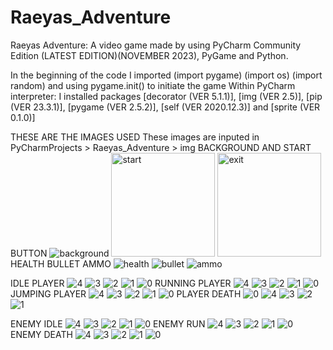 # Raeyas_Adventure
Raeyas Adventure:
A video game made by using PyCharm Community Edition (LATEST EDITION)(NOVEMBER 2023), PyGame and Python.

In the beginning of the code I imported (import pygame) (import os) (import random) and using pygame.init() to initiate the game
Within PyCharm interpreter: I installed packages [decorator (VER 5.1.1)], [img (VER 2.5)], [pip (VER 23.3.1)], [pygame (VER 2.5.2)], [self (VER 2020.12.3)] and [sprite (VER 0.1.0)]

THESE ARE THE IMAGES USED
These images are inputed in PyCharmProjects > Raeyas_Adventure > img
BACKGROUND AND START BUTTON
![background](https://github.com/megantrinity/Raeyas_Adventure/assets/151354722/fbd885ec-1805-4e71-9fe8-e0631ccb547c)
<img width="166" alt="start" src="https://github.com/megantrinity/Raeyas_Adventure/assets/151354722/bb901b2a-17cd-473d-b999-d29c123db3be">
<img width="166" alt="exit" src="https://github.com/megantrinity/Raeyas_Adventure/assets/151354722/6c160468-d07e-4343-ad1c-6eb605413199">
HEALTH BULLET AMMO
![health](https://github.com/megantrinity/Raeyas_Adventure/assets/151354722/2e6dc8d5-3f1c-439f-a275-b6a87aa11a83)
![bullet](https://github.com/megantrinity/Raeyas_Adventure/assets/151354722/dc7ec79a-5128-4d5f-9508-d1157755dd3f)
![ammo](https://github.com/megantrinity/Raeyas_Adventure/assets/151354722/44d8d637-15b5-4a2b-bbf9-f43a69bc4b88)

IDLE PLAYER
![4](https://github.com/megantrinity/Raeyas_Adventure/assets/151354722/bb8d2e13-9787-4dfa-8836-880f9e37639c)
![3](https://github.com/megantrinity/Raeyas_Adventure/assets/151354722/a0ddc04d-c0e7-49e7-859a-8b1ebcacb0c1)
![2](https://github.com/megantrinity/Raeyas_Adventure/assets/151354722/f2a756fd-95e9-4345-b5a2-8f69d43daad8)
![1](https://github.com/megantrinity/Raeyas_Adventure/assets/151354722/fda96cc0-4082-4401-94d0-dc0451271048)
![0](https://github.com/megantrinity/Raeyas_Adventure/assets/151354722/4c7ef5a5-40c8-40de-876a-959dc8291118)
RUNNING PLAYER
![4](https://github.com/megantrinity/Raeyas_Adventure/assets/151354722/52bf1ea0-6597-4486-b451-f281285b5546)
![3](https://github.com/megantrinity/Raeyas_Adventure/assets/151354722/d39da8ff-1e61-4649-ae0f-1ef5fb55e4ab)
![2](https://github.com/megantrinity/Raeyas_Adventure/assets/151354722/da984a24-527e-4e74-8381-61b72932395c)
![1](https://github.com/megantrinity/Raeyas_Adventure/assets/151354722/514e1317-7043-4c30-a448-dd512b2f0326)
![0](https://github.com/megantrinity/Raeyas_Adventure/assets/151354722/39c747c6-1150-4592-944c-23b4eb5b884d)
JUMPING PLAYER
![4](https://github.com/megantrinity/Raeyas_Adventure/assets/151354722/5dde4289-5746-4b81-b953-b1b36364f02e)
![3](https://github.com/megantrinity/Raeyas_Adventure/assets/151354722/8f28a5a2-247c-42a5-a7b1-2617d9b25be0)
![2](https://github.com/megantrinity/Raeyas_Adventure/assets/151354722/41910fed-b2dc-4017-bee9-3596c5ef80c3)
![1](https://github.com/megantrinity/Raeyas_Adventure/assets/151354722/75d30f25-7ddd-4762-bc10-313a11bc1fe3)
![0](https://github.com/megantrinity/Raeyas_Adventure/assets/151354722/0200874f-c2cc-4e54-9c10-4a14c8dfa670)
PLAYER DEATH
![0](https://github.com/megantrinity/Raeyas_Adventure/assets/151354722/4189ab91-d903-4728-b536-3c9da6e422ea)
![4](https://github.com/megantrinity/Raeyas_Adventure/assets/151354722/221068ae-9627-44ed-a816-2ca59e9815c1)
![3](https://github.com/megantrinity/Raeyas_Adventure/assets/151354722/186b6adc-9548-4b1b-afbe-b3a82f430bb5)
![2](https://github.com/megantrinity/Raeyas_Adventure/assets/151354722/7da6caf1-8ea2-4ebd-a6c1-ffd8a845b0f7)
![1](https://github.com/megantrinity/Raeyas_Adventure/assets/151354722/bdcb8a3f-5cf7-4c03-9471-0864eb544e36)

ENEMY IDLE
![4](https://github.com/megantrinity/Raeyas_Adventure/assets/151354722/65540721-3547-4e96-bd6e-dd926f491be5)
![3](https://github.com/megantrinity/Raeyas_Adventure/assets/151354722/0e2b1b20-fab1-488a-b3d1-8d07f844cb7f)
![2](https://github.com/megantrinity/Raeyas_Adventure/assets/151354722/de935eda-7266-49ee-bbe0-81c06cd3b3ee)
![1](https://github.com/megantrinity/Raeyas_Adventure/assets/151354722/36fdb7c7-78b4-473a-a2eb-1853f0616a7c)
![0](https://github.com/megantrinity/Raeyas_Adventure/assets/151354722/d92a7b35-3c7a-455f-bb0f-60cf3eb57ecc)
ENEMY RUN
![4](https://github.com/megantrinity/Raeyas_Adventure/assets/151354722/2963102a-3676-4f18-8469-50208c009161)
![3](https://github.com/megantrinity/Raeyas_Adventure/assets/151354722/53fbbeac-2791-4bb8-9c2a-86fc170febe4)
![2](https://github.com/megantrinity/Raeyas_Adventure/assets/151354722/56859143-a550-4b07-8d2c-8ddf7a371c14)
![1](https://github.com/megantrinity/Raeyas_Adventure/assets/151354722/b368d843-6eda-47dd-97fb-28e89f1dc75a)
![0](https://github.com/megantrinity/Raeyas_Adventure/assets/151354722/4943e80f-018b-4e83-92d4-82108f65839f)
ENEMY DEATH
![4](https://github.com/megantrinity/Raeyas_Adventure/assets/151354722/8494540b-c224-4c21-9495-02b7fa41d047)
![3](https://github.com/megantrinity/Raeyas_Adventure/assets/151354722/bd18d398-de60-4e5a-88b7-bcb663f9d7f9)
![2](https://github.com/megantrinity/Raeyas_Adventure/assets/151354722/8098fb70-b145-432e-a3a0-6de35a220c0f)
![1](https://github.com/megantrinity/Raeyas_Adventure/assets/151354722/c2aa5c52-3b31-40b5-a312-253db78b3b3b)
![0](https://github.com/megantrinity/Raeyas_Adventure/assets/151354722/b43ce5ed-7c88-4395-8744-4d662c322c9b)



